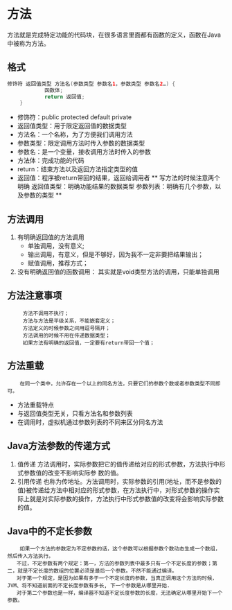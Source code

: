 # 方法
方法就是完成特定功能的代码块，在很多语言里面都有函数的定义，函数在Java中被称为方法。
## 格式
```java
修饰符 返回值类型 方法名(参数类型 参数名1，参数类型 参数名2…) {
			函数体;
			return 返回值;
    }

```
* 修饰符：public protected default private
* 返回值类型：用于限定返回值的数据类型
* 方法名：一个名称，为了方便我们调用方法
* 参数类型：限定调用方法时传入参数的数据类型
* 参数名：是一个变量，接收调用方法时传入的参数
* 方法体：完成功能的代码
* return：结束方法以及返回方法指定类型的值 
* 返回值：程序被return带回的结果，返回给调用者
** 写方法的时候注意两个明确
         返回值类型：明确功能结果的数据类型
         参数列表：明确有几个参数，以及参数的类型
**

## 方法调用
1. 有明确返回值的方法调用        
    * 单独调用，没有意义;
    * 输出调用，有意义，但是不够好，因为我不一定非要把结果输出；
    * 赋值调用，推荐方式；
2. 没有明确返回值的函数调用：
      其实就是void类型方法的调用，只能单独调用


## 方法注意事项
         方法不调用不执行；
         方法与方法是平级关系，不能嵌套定义；
         方法定义的时候参数之间用逗号隔开；
         方法调用的时候不用在传递数据类型；
         如果方法有明确的返回值，一定要有return带回一个值；


## 方法重载
        在同一个类中，允许存在一个以上的同名方法，只要它们的参数个数或者参数类型不同即可。
* 方法重载特点
* 与返回值类型无关，只看方法名和参数列表
* 在调用时，虚拟机通过参数列表的不同来区分同名方法

## Java方法参数的传递方式
1. 值传递
    方法调用时，实际参数把它的值传递给对应的形式参数，方法执行中形式参数值的改变不影响实际参 数的值。
2. 引用传递
    也称为传地址。方法调用时，实际参数的引用(地址，而不是参数的值)被传递给方法中相对应的形式参数，在方法执行中，对形式参数的操作实际上就是对实际参数的操作，方法执行中形式参数值的改变将会影响实际参数的值。

## Java中的不定长参数
        如果一个方法的参数定为不定参数的话，这个参数可以根据参数个数动态生成一个数组，然后传入方法执行。
       不过，不定参数有两个规定：第一，方法的参数列表中最多只有一个不定长度的参数；第二，就是不定长度的数组的位置必须是最后一个参数。不然不能通过编译。 
       对于第一个规定，是因为如果有多于一个不定长度的参数，当真正调用这个方法的时候，JVM、将不知道前面的不定长度参数有多长, 下一个参数是从哪里开始. 
       对于第二个参数也是一样，编译器不知道不定长度参数的长度，无法确定从哪里开始下一个参数。 
